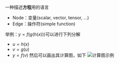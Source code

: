 一种描述**方程**用的语言
* Node：变量(scalar, vector, tensor, ...)
* Edge：操作符(simple function)

举例：$y=f(g(h(x)))$可以进行下列分解
* $u=h(x)$
* $v=g(u)$
* $y=f(v)$
然后可以画出其计算图，如下
![计算图示例](../Excalidraw/计算图示例)



